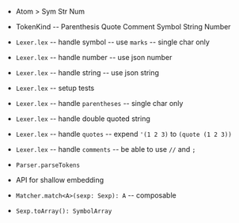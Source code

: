 - Atom > Sym Str Num
- TokenKind -- Parenthesis Quote Comment Symbol String Number


- `Lexer.lex` -- handle symbol -- use `marks` -- single char only
- `Lexer.lex` -- handle number -- use json number
- `Lexer.lex` -- handle string -- use json string

- `Lexer.lex` -- setup tests

- `Lexer.lex` -- handle `parentheses` -- single char  only
- `Lexer.lex` -- handle double quoted string
- `Lexer.lex` -- handle `quotes` -- expend `'(1 2 3)` to `(quote (1 2 3))`
- `Lexer.lex` -- handle `comments` -- be able to use `//` and `;`

- `Parser.parseTokens`

- API for shallow embedding

- `Matcher.match<A>(sexp: Sexp): A` -- composable

- `Sexp.toArray(): SymbolArray`
